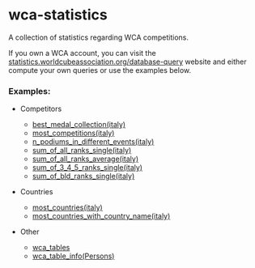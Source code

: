 # wca-statistics
A collection of statistics regarding WCA competitions.

If you own a WCA account, you can visit the [statistics.worldcubeassociation.org/database-query](https://statistics.worldcubeassociation.org/database-query) website and either compute your own queries or use the examples below.

### Examples:
* Competitors
  * [best_medal_collection(italy)](https://statistics.worldcubeassociation.org/database-query?sqlQuery=SELECT+personName%2C%0A+++++++sum%28+case+when+pos+%3D+1+then+1+else+0+end+%29+Golds%2C%0A+++++++sum%28+case+when+pos+%3D+2+then+1+else+0+end+%29+Silvers%2C%0A+++++++sum%28+case+when+pos+%3D+3+then+1+else+0+end+%29+Bronzes%0AFROM+++Results%0AWHERE++roundTypeId+IN+%28+%27c%27%2C+%27f%27+%29%0A+++++++AND+best+%3E+0%0A+++++++AND+countryId+%3D+%27Italy%27%0AGROUP++BY+personName%0AORDER++BY+Golds+DESC%0ALIMIT++20+)
  * [most_competitions(italy)](https://statistics.worldcubeassociation.org/database-query?sqlQuery=SELECT+personName++++++++++++++++++++name%2C%0A+++++++COUNT%28DISTINCT+competitionId%29+nCompetitions%0AFROM+++Results%0AWHERE++countryId+%3D+%27Italy%27%0AGROUP+BY+personId%2C+personName%0AORDER+BY+nCompetitions+DESC)
  * [n_podiums_in_different_events(italy)](https://statistics.worldcubeassociation.org/database-query?sqlQuery=SELECT+personId++++++++++++++++AS+WCAid%2C%0A+++++++personName++++++++++++++AS+name%2C%0A+++++++COUNT%28DISTINCT+eventId%29+AS+nPodiumsInDifferentEvents%0AFROM+++Results+r%0A+++++++JOIN+Competitions+comp+ON+r.competitionId+%3D+comp.id%0A+++++++JOIN+Countries+c+ON+r.countryId+%3D+c.id%0AWHERE++r.roundTypeId+IN+%28+%27f%27%2C+%27c%27+%29%0A+++++++AND+r.pos+IN+%28+1%2C+2%2C+3+%29%0A+++++++AND+r.best+%3E+0%0A+++++++AND+r.countryId+%3D+%27Italy%27%0AGROUP+BY+r.personId%2C+r.personName%0AORDER+BY+nPodiumsInDifferentEvents+DESC+)
  * [sum_of_all_ranks_single(italy)](https://statistics.worldcubeassociation.org/database-query?sqlQuery=SELECT+name+Name%2C+id%2C+countryId+Country%2C+r2+%2B+r3+%2B+r4+%2B+r5+%2B+r6+%2B+r7+%2B+r3bf+%2B+r3mbf+%2B+r3fm+%2B+r3oh+%2B+clock+%2B+minx+%2B+pyram+%2B+skewb+%2B+sq1+%2B+444bf+%2B+555bf+%2B+r3ft+%2B+magic+%2B+mmagic+Sum%2C+%0A++++r2+%272x2%27%2C%0A++++r3+%273x3%27%2C%0A++++r4+%274x4%27%2C%0A++++r5+%275x5%27%2C%0A++++r6+%276x6%27%2C%0A++++r7+%277x7%27%2C%0A++++r3bf+%273x3+blindfolded%27%2C%0A++++r3mbf+%273x3+multibld%27%2C%0A++++r3fm+%273x3+fewest+moves%27%2C%0A++++r3oh+%273x3+one+handed%27%2C%0A++++clock+%27Clock%27%2C%0A++++minx+%27Megaminx%27%2C%0A++++pyram+%27Pyraminx%27%2C%0A++++skewb+%27Skewb%27%2C%0A++++sq1+%27Square-1%27%2C%0A++++444bf+%274x4+blindfolded%27%2C%0A++++555bf+%275x5+blindfolded%27%2C%0A++++r3ft+%273x3+with+feet%27%2C%0A++++magic+%27Magic%27%2C%0A++++mmagic+%27Master+Magic%27%0AFROM+%28%0A++++SELECT+id%2C%0A++++++++p.name%2C%0A++++++++p.countryId%2C%0A++++++++%28SELECT+IFNULL%28%28SELECT+worldRank+FROM+RanksSingle+WHERE+personId+%3D+p.id+AND+eventId+%3D+%27222%27%29%2C%28SELECT+COUNT%28worldRank%29%2B1+FROM+RanksSingle+where+eventId+%3D+%27222%27%29%29%29+r2%2C%0A++++++++%28SELECT+IFNULL%28%28SELECT+worldRank+FROM+RanksSingle+WHERE+personId+%3D+p.id+AND+eventId+%3D+%27333%27%29%2C%28SELECT+COUNT%28worldRank%29%2B1+FROM+RanksSingle+where+eventId+%3D+%27333%27%29%29%29+r3%2C%0A++++++++%28SELECT+IFNULL%28%28SELECT+worldRank+FROM+RanksSingle+WHERE+personId+%3D+p.id+AND+eventId+%3D+%27444%27%29%2C%28SELECT+COUNT%28worldRank%29%2B1+FROM+RanksSingle+where+eventId+%3D+%27444%27%29%29%29+r4%2C%0A++++++++%28SELECT+IFNULL%28%28SELECT+worldRank+FROM+RanksSingle+WHERE+personId+%3D+p.id+AND+eventId+%3D+%27555%27%29%2C%28SELECT+COUNT%28worldRank%29%2B1+FROM+RanksSingle+where+eventId+%3D+%27555%27%29%29%29+r5%2C%0A++++++++%28SELECT+IFNULL%28%28SELECT+worldRank+FROM+RanksSingle+WHERE+personId+%3D+p.id+AND+eventId+%3D+%27666%27%29%2C%28SELECT+COUNT%28worldRank%29%2B1+FROM+RanksSingle+where+eventId+%3D+%27666%27%29%29%29+r6%2C%0A++++++++%28SELECT+IFNULL%28%28SELECT+worldRank+FROM+RanksSingle+WHERE+personId+%3D+p.id+AND+eventId+%3D+%27777%27%29%2C%28SELECT+COUNT%28worldRank%29%2B1+FROM+RanksSingle+where+eventId+%3D+%27777%27%29%29%29+r7%2C%0A++++++++%28SELECT+IFNULL%28%28SELECT+worldRank+FROM+RanksSingle+WHERE+personId+%3D+p.id+AND+eventId+%3D+%27333bf%27%29%2C%28SELECT+COUNT%28worldRank%29%2B1+FROM+RanksSingle+where+eventId+%3D+%27333bf%27%29%29%29+r3bf%2C%0A++++++++%28SELECT+IFNULL%28%28SELECT+worldRank+FROM+RanksSingle+WHERE+personId+%3D+p.id+AND+eventId+%3D+%27333mbf%27%29%2C%28SELECT+COUNT%28worldRank%29%2B1+FROM+RanksSingle+where+eventId+%3D+%27333mbf%27%29%29%29+r3mbf%2C%0A++++++++%28SELECT+IFNULL%28%28SELECT+worldRank+FROM+RanksSingle+WHERE+personId+%3D+p.id+AND+eventId+%3D+%27333fm%27%29%2C%28SELECT+COUNT%28worldRank%29%2B1+FROM+RanksSingle+where+eventId+%3D+%27333fm%27%29%29%29+r3fm%2C%0A++++++++%28SELECT+IFNULL%28%28SELECT+worldRank+FROM+RanksSingle+WHERE+personId+%3D+p.id+AND+eventId+%3D+%27333oh%27%29%2C%28SELECT+COUNT%28worldRank%29%2B1+FROM+RanksSingle+where+eventId+%3D+%27333oh%27%29%29%29+r3oh%2C%0A++++++++%28SELECT+IFNULL%28%28SELECT+worldRank+FROM+RanksSingle+WHERE+personId+%3D+p.id+AND+eventId+%3D+%27clock%27%29%2C%28SELECT+COUNT%28worldRank%29%2B1+FROM+RanksSingle+where+eventId+%3D+%27clock%27%29%29%29+clock%2C%0A++++++++%28SELECT+IFNULL%28%28SELECT+worldRank+FROM+RanksSingle+WHERE+personId+%3D+p.id+AND+eventId+%3D+%27minx%27%29%2C%28SELECT+COUNT%28worldRank%29%2B1+FROM+RanksSingle+where+eventId+%3D+%27minx%27%29%29%29+minx%2C%0A++++++++%28SELECT+IFNULL%28%28SELECT+worldRank+FROM+RanksSingle+WHERE+personId+%3D+p.id+AND+eventId+%3D+%27pyram%27%29%2C%28SELECT+COUNT%28worldRank%29%2B1+FROM+RanksSingle+where+eventId+%3D+%27pyram%27%29%29%29+pyram%2C%0A++++++++%28SELECT+IFNULL%28%28SELECT+worldRank+FROM+RanksSingle+WHERE+personId+%3D+p.id+AND+eventId+%3D+%27skewb%27%29%2C%28SELECT+COUNT%28worldRank%29%2B1+FROM+RanksSingle+where+eventId+%3D+%27skewb%27%29%29%29+skewb%2C%0A++++++++%28SELECT+IFNULL%28%28SELECT+worldRank+FROM+RanksSingle+WHERE+personId+%3D+p.id+AND+eventId+%3D+%27sq1%27%29%2C%28SELECT+COUNT%28worldRank%29%2B1+FROM+RanksSingle+where+eventId+%3D+%27sq1%27%29%29%29+sq1%2C%0A++++++++%28SELECT+IFNULL%28%28SELECT+worldRank+FROM+RanksSingle+WHERE+personId+%3D+p.id+AND+eventId+%3D+%27444bf%27%29%2C%28SELECT+COUNT%28worldRank%29%2B1+FROM+RanksSingle+where+eventId+%3D+%27444bf%27%29%29%29+444bf%2C%0A++++++++%28SELECT+IFNULL%28%28SELECT+worldRank+FROM+RanksSingle+WHERE+personId+%3D+p.id+AND+eventId+%3D+%27555bf%27%29%2C%28SELECT+COUNT%28worldRank%29%2B1+FROM+RanksSingle+where+eventId+%3D+%27555bf%27%29%29%29+555bf%2C%0A++++++++%28SELECT+IFNULL%28%28SELECT+worldRank+FROM+RanksSingle+WHERE+personId+%3D+p.id+AND+eventId+%3D+%27333ft%27%29%2C%28SELECT+COUNT%28worldRank%29%2B1+FROM+RanksSingle+where+eventId+%3D+%27333ft%27%29%29%29+r3ft%2C%0A++++++++%28SELECT+IFNULL%28%28SELECT+worldRank+FROM+RanksSingle+WHERE+personId+%3D+p.id+AND+eventId+%3D+%27magic%27%29%2C%28SELECT+COUNT%28worldRank%29%2B1+FROM+RanksSingle+where+eventId+%3D+%27magic%27%29%29%29+magic%2C%0A++++++++%28SELECT+IFNULL%28%28SELECT+worldRank+FROM+RanksSingle+WHERE+personId+%3D+p.id+AND+eventId+%3D+%27mmagic%27%29%2C%28SELECT+COUNT%28worldRank%29%2B1+FROM+RanksSingle+where+eventId+%3D+%27mmagic%27%29%29%29+mmagic%0A++++FROM+Persons+p%29+r%0AWHERE+countryId+%3D+%27Italy%27%0AORDER+BY+Sum+ASC)
  * [sum_of_all_ranks_average(italy)](https://statistics.worldcubeassociation.org/database-query?sqlQuery=SELECT+name+Name%2C+id%2C+countryId+Country%2C+r2+%2B+r3+%2B+r4+%2B+r5+%2B+r6+%2B+r7+%2B+r3bf+%2B+r3mbf+%2B+r3fm+%2B+r3oh+%2B+clock+%2B+minx+%2B+pyram+%2B+skewb+%2B+sq1+%2B+444bf+%2B+555bf+%2B+r3ft+%2B+magic+%2B+mmagic+Sum%2C+%0A++++r2+%272x2%27%2C%0A++++r3+%273x3%27%2C%0A++++r4+%274x4%27%2C%0A++++r5+%275x5%27%2C%0A++++r6+%276x6%27%2C%0A++++r7+%277x7%27%2C%0A++++r3bf+%273x3+blindfolded%27%2C%0A++++r3mbf+%273x3+multibld%27%2C%0A++++r3fm+%273x3+fewest+moves%27%2C%0A++++r3oh+%273x3+one+handed%27%2C%0A++++clock+%27Clock%27%2C%0A++++minx+%27Megaminx%27%2C%0A++++pyram+%27Pyraminx%27%2C%0A++++skewb+%27Skewb%27%2C%0A++++sq1+%27Square-1%27%2C%0A++++444bf+%274x4+blindfolded%27%2C%0A++++555bf+%275x5+blindfolded%27%2C%0A++++r3ft+%273x3+with+feet%27%2C%0A++++magic+%27Magic%27%2C%0A++++mmagic+%27Master+Magic%27%0AFROM+%28%0A++++SELECT+id%2C%0A++++++++p.name%2C%0A++++++++p.countryId%2C%0A++++++++%28SELECT+IFNULL%28%28SELECT+worldRank+FROM+RanksAverage+WHERE+personId+%3D+p.id+AND+eventId+%3D+%27222%27%29%2C%28SELECT+COUNT%28worldRank%29%2B1+FROM+RanksAverage+where+eventId+%3D+%27222%27%29%29%29+r2%2C%0A++++++++%28SELECT+IFNULL%28%28SELECT+worldRank+FROM+RanksAverage+WHERE+personId+%3D+p.id+AND+eventId+%3D+%27333%27%29%2C%28SELECT+COUNT%28worldRank%29%2B1+FROM+RanksAverage+where+eventId+%3D+%27333%27%29%29%29+r3%2C%0A++++++++%28SELECT+IFNULL%28%28SELECT+worldRank+FROM+RanksAverage+WHERE+personId+%3D+p.id+AND+eventId+%3D+%27444%27%29%2C%28SELECT+COUNT%28worldRank%29%2B1+FROM+RanksAverage+where+eventId+%3D+%27444%27%29%29%29+r4%2C%0A++++++++%28SELECT+IFNULL%28%28SELECT+worldRank+FROM+RanksAverage+WHERE+personId+%3D+p.id+AND+eventId+%3D+%27555%27%29%2C%28SELECT+COUNT%28worldRank%29%2B1+FROM+RanksAverage+where+eventId+%3D+%27555%27%29%29%29+r5%2C%0A++++++++%28SELECT+IFNULL%28%28SELECT+worldRank+FROM+RanksAverage+WHERE+personId+%3D+p.id+AND+eventId+%3D+%27666%27%29%2C%28SELECT+COUNT%28worldRank%29%2B1+FROM+RanksAverage+where+eventId+%3D+%27666%27%29%29%29+r6%2C%0A++++++++%28SELECT+IFNULL%28%28SELECT+worldRank+FROM+RanksAverage+WHERE+personId+%3D+p.id+AND+eventId+%3D+%27777%27%29%2C%28SELECT+COUNT%28worldRank%29%2B1+FROM+RanksAverage+where+eventId+%3D+%27777%27%29%29%29+r7%2C%0A++++++++%28SELECT+IFNULL%28%28SELECT+worldRank+FROM+RanksAverage+WHERE+personId+%3D+p.id+AND+eventId+%3D+%27333bf%27%29%2C%28SELECT+COUNT%28worldRank%29%2B1+FROM+RanksAverage+where+eventId+%3D+%27333bf%27%29%29%29+r3bf%2C%0A++++++++%28SELECT+IFNULL%28%28SELECT+worldRank+FROM+RanksAverage+WHERE+personId+%3D+p.id+AND+eventId+%3D+%27333mbf%27%29%2C%28SELECT+COUNT%28worldRank%29%2B1+FROM+RanksAverage+where+eventId+%3D+%27333mbf%27%29%29%29+r3mbf%2C%0A++++++++%28SELECT+IFNULL%28%28SELECT+worldRank+FROM+RanksAverage+WHERE+personId+%3D+p.id+AND+eventId+%3D+%27333fm%27%29%2C%28SELECT+COUNT%28worldRank%29%2B1+FROM+RanksAverage+where+eventId+%3D+%27333fm%27%29%29%29+r3fm%2C%0A++++++++%28SELECT+IFNULL%28%28SELECT+worldRank+FROM+RanksAverage+WHERE+personId+%3D+p.id+AND+eventId+%3D+%27333oh%27%29%2C%28SELECT+COUNT%28worldRank%29%2B1+FROM+RanksAverage+where+eventId+%3D+%27333oh%27%29%29%29+r3oh%2C%0A++++++++%28SELECT+IFNULL%28%28SELECT+worldRank+FROM+RanksAverage+WHERE+personId+%3D+p.id+AND+eventId+%3D+%27clock%27%29%2C%28SELECT+COUNT%28worldRank%29%2B1+FROM+RanksAverage+where+eventId+%3D+%27clock%27%29%29%29+clock%2C%0A++++++++%28SELECT+IFNULL%28%28SELECT+worldRank+FROM+RanksAverage+WHERE+personId+%3D+p.id+AND+eventId+%3D+%27minx%27%29%2C%28SELECT+COUNT%28worldRank%29%2B1+FROM+RanksAverage+where+eventId+%3D+%27minx%27%29%29%29+minx%2C%0A++++++++%28SELECT+IFNULL%28%28SELECT+worldRank+FROM+RanksAverage+WHERE+personId+%3D+p.id+AND+eventId+%3D+%27pyram%27%29%2C%28SELECT+COUNT%28worldRank%29%2B1+FROM+RanksAverage+where+eventId+%3D+%27pyram%27%29%29%29+pyram%2C%0A++++++++%28SELECT+IFNULL%28%28SELECT+worldRank+FROM+RanksAverage+WHERE+personId+%3D+p.id+AND+eventId+%3D+%27skewb%27%29%2C%28SELECT+COUNT%28worldRank%29%2B1+FROM+RanksAverage+where+eventId+%3D+%27skewb%27%29%29%29+skewb%2C%0A++++++++%28SELECT+IFNULL%28%28SELECT+worldRank+FROM+RanksAverage+WHERE+personId+%3D+p.id+AND+eventId+%3D+%27sq1%27%29%2C%28SELECT+COUNT%28worldRank%29%2B1+FROM+RanksAverage+where+eventId+%3D+%27sq1%27%29%29%29+sq1%2C%0A++++++++%28SELECT+IFNULL%28%28SELECT+worldRank+FROM+RanksAverage+WHERE+personId+%3D+p.id+AND+eventId+%3D+%27444bf%27%29%2C%28SELECT+COUNT%28worldRank%29%2B1+FROM+RanksAverage+where+eventId+%3D+%27444bf%27%29%29%29+444bf%2C%0A++++++++%28SELECT+IFNULL%28%28SELECT+worldRank+FROM+RanksAverage+WHERE+personId+%3D+p.id+AND+eventId+%3D+%27555bf%27%29%2C%28SELECT+COUNT%28worldRank%29%2B1+FROM+RanksAverage+where+eventId+%3D+%27555bf%27%29%29%29+555bf%2C%0A++++++++%28SELECT+IFNULL%28%28SELECT+worldRank+FROM+RanksAverage+WHERE+personId+%3D+p.id+AND+eventId+%3D+%27333ft%27%29%2C%28SELECT+COUNT%28worldRank%29%2B1+FROM+RanksAverage+where+eventId+%3D+%27333ft%27%29%29%29+r3ft%2C%0A++++++++%28SELECT+IFNULL%28%28SELECT+worldRank+FROM+RanksAverage+WHERE+personId+%3D+p.id+AND+eventId+%3D+%27magic%27%29%2C%28SELECT+COUNT%28worldRank%29%2B1+FROM+RanksAverage+where+eventId+%3D+%27magic%27%29%29%29+magic%2C%0A++++++++%28SELECT+IFNULL%28%28SELECT+worldRank+FROM+RanksAverage+WHERE+personId+%3D+p.id+AND+eventId+%3D+%27mmagic%27%29%2C%28SELECT+COUNT%28worldRank%29%2B1+FROM+RanksAverage+where+eventId+%3D+%27mmagic%27%29%29%29+mmagic%0A++++FROM+Persons+p%29+r%0AWHERE+countryId+%3D+%27Italy%27%0AORDER+BY+Sum+ASC)
  * [sum_of_3_4_5_ranks_single(italy)](https://statistics.worldcubeassociation.org/database-query?sqlQuery=SELECT+name+Name%2C+id%2C+countryId+Country%2C+r3+%2B+r4+%2B+r5+Sum%2C+%0A++++r3+%273x3%27%2C%0A++++r4+%274x4%27%2C%0A++++r5+%275x5%27%0AFROM+%28SELECT+id%2C+p.name%2C+p.countryId%2C%0A++++++++%28SELECT+worldRank+FROM+RanksSingle+WHERE+personId+%3D+p.id+AND+eventId+%3D+%27333%27%29+r3%2C%0A++++++++%28SELECT+worldRank+FROM+RanksSingle+WHERE+personId+%3D+p.id+AND+eventId+%3D+%27444%27%29+r4%2C%0A++++++++%28SELECT+worldRank+FROM+RanksSingle+WHERE+personId+%3D+p.id+AND+eventId+%3D+%27555%27%29+r5%0A++++FROM+Persons+p%29+r%0AWHERE%0A++++r3+IS+NOT+NULL%0A++++AND+r4+IS+NOT+NULL%0A++++AND+r5+IS+NOT+NULL%0A++++AND+countryId+%3D+%27Italy%27%0AORDER+BY+Sum+ASC%0ALIMIT+20)
  * [sum_of_bld_ranks_single(italy)](https://statistics.worldcubeassociation.org/database-query?sqlQuery=SELECT+name+Name%2C+id%2C+countryId+Country%2C+r3bf+%2B+r3mbf+%2B+444bf+%2B+555bf+Sum%2C+%0A++++r3bf+%273x3+blindfolded%27%2C%0A++++r3mbf+%273x3+multibld%27%2C%0A++++444bf+%274x4+blindfolded%27%2C%0A++++555bf+%275x5+blindfolded%27%0AFROM+%28%0A++++SELECT+id%2C%0A++++++++p.name%2C%0A++++++++p.countryId%2C%0A++++++++%28SELECT+IFNULL%28%28SELECT+worldRank+FROM+RanksSingle+WHERE+personId+%3D+p.id+AND+eventId+%3D+%27333bf%27%29%2C%28SELECT+COUNT%28worldRank%29%2B1+FROM+RanksSingle+where+eventId+%3D+%27333bf%27%29%29%29+r3bf%2C%0A++++++++%28SELECT+IFNULL%28%28SELECT+worldRank+FROM+RanksSingle+WHERE+personId+%3D+p.id+AND+eventId+%3D+%27333mbf%27%29%2C%28SELECT+COUNT%28worldRank%29%2B1+FROM+RanksSingle+where+eventId+%3D+%27333mbf%27%29%29%29+r3mbf%2C%0A++++++++%28SELECT+IFNULL%28%28SELECT+worldRank+FROM+RanksSingle+WHERE+personId+%3D+p.id+AND+eventId+%3D+%27444bf%27%29%2C%28SELECT+COUNT%28worldRank%29%2B1+FROM+RanksSingle+where+eventId+%3D+%27444bf%27%29%29%29+444bf%2C%0A++++++++%28SELECT+IFNULL%28%28SELECT+worldRank+FROM+RanksSingle+WHERE+personId+%3D+p.id+AND+eventId+%3D+%27555bf%27%29%2C%28SELECT+COUNT%28worldRank%29%2B1+FROM+RanksSingle+where+eventId+%3D+%27555bf%27%29%29%29+555bf%0A++++FROM+Persons+p%29+r%0AWHERE+countryId+%3D+%27Italy%27%0AORDER+BY+Sum+ASC)
  
* Countries
  * [most_countries(italy)](https://statistics.worldcubeassociation.org/database-query?sqlQuery=SELECT+r.personId%2C%0A+++++++count%28DISTINCT+c.countryId%29+Countries%0AFROM+++Results+r%0A+++++++INNER+JOIN+Competitions+c+ON+r.competitionId+%3D+c.id%0AWHERE++r.countryId+%3D+%27Italy%27%0A+++++++AND+c.countryId+NOT+REGEXP+%27%5EX%5BA-Z%5D%7B1%7D%24%27%0AGROUP+BY+r.personId%0AORDER+BY+Countries+DESC)
  * [most_countries_with_country_name(italy)](https://statistics.worldcubeassociation.org/database-query?sqlQuery=SELECT+r.personId%2C%0A+++++++count%28DISTINCT+c.countryId%29+++++++++++++++++++++++nCountries%2C%0A+++++++GROUP_CONCAT%28DISTINCT+c.countryId+SEPARATOR+%27%2C+%27%29+Countries%0AFROM+++Results+r%0A+++++++INNER+JOIN+Competitions+c+ON+r.competitionId+%3D+c.id%0AWHERE++r.countryId+%3D+%27Italy%27%0A+++++++AND+c.countryId+NOT+REGEXP+%27%5EX%5BA-Z%5D%7B1%7D%24%27%0AGROUP+BY+r.personId%0AORDER+BY+nCountries+DESC+)

* Other
  * [wca_tables](https://statistics.worldcubeassociation.org/database-query?sqlQuery=SELECT+*%0AFROM+++information_schema.tables%0AWHERE++table_type+%3D+%27BASE+TABLE%27%0A+++++++AND+table_schema+%3D+%27wca_development%27+)
  * [wca_table_info(Persons)](https://statistics.worldcubeassociation.org/database-query?sqlQuery=SELECT+*%0AFROM+++information_schema.columns%0AWHERE++table_name+%3D+%27Persons%27)

  
